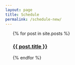 ```yaml
---
layout: page
title: Schedule
permalink: /schedule-new/
---
```


<ul>
  {% for post in site.posts %}
    <h3>
      <a href="{{ post.url }}">{{ post.title }}</a>
    </h3>
  {% endfor %}
</ul>

